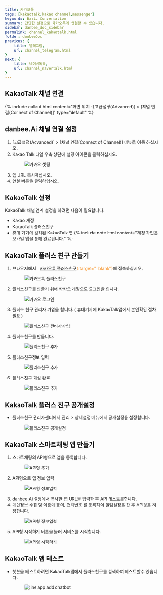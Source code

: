 ```yaml
---
title: 카카오톡
tags: [kakaotalk,kakao,channel,messenger]
keywords: Basic Conversation
summary: 간단한 설정으로 카카오톡에 연결할 수 있습니다.
sidebar: danbee_doc_sidebar
permalink: channel_kakaotalk.html
folder: danbeeDoc
previous: {
    title: 텔레그램,
    url: channel_telegram.html
}
next: {
    title: 네이버톡톡,
    url: channel_navertalk.html
}
---
```


## KakaoTalk 채널 연결 
 {% include callout.html content="화면 위치 : [고급설정(Advanced)] > [채널 연결(Connect of Channel)]" type="default" %}

## danbee.Ai 채널 연결 설정
1. [고급설정(Advanced)] > [채널 연결(Connect of Channel)] 메뉴로 이동 하십시오.
2. Kakao Talk 타일 우측 상단에 설정 아이콘을 클릭하십시오.<figure><img class="docimage" src="images/channel/kakao/kakao_danbee_setting.png" alt="카카오 셋팅" style="max-width: 800px"></figure>
3. 앱 URL 복사하십시오.
4. 연결 버튼을 클릭하십시오.

## KakaoTalk 설정
KakaoTalk 채널 연계 설정을 하려면 다음이 필요합니다.

* Kakao 계정
* KakaoTalk 플러스친구 
* 휴대 기기에 설치된 KakaoTalk 앱
{% include note.html content="계정 가입은 모바일 앱을 통해 완료됩니다." %}

## KakaoTalk 플러스 친구 만들기 
1. 브라우저에서 <span style="color:#f69023;"><i class="fa fa-external-link-square" aria-hidden="true" style="margin: 0px 5px"></i>[카카오톡 플러스친구](https://center-pf.kakao.com/login){:target="_blank"}</span>에 접속하십시오.<figure><img class="docimage" src="images/channel/kakao/kakao_pfcenter_homepage.png" alt="카카오톡 플러스친구" style="max-width: 800px"></figure>
2. 플러스친구를 만들기 위해 카카오 계정으로 로그인을 합니다.<figure><img class="docimage" src="images/channel/kakao/kakao_pfcenter_login.png" alt="카카오 로그인" style="max-width: 800px"></figure>
3. 플러스 친구 관리자 가입을 합니다. ( 휴대기기에 KakaoTalk앱에서 본인확인 절차 필요 )<figure><img class="docimage" src="images/channel/kakao/kakao_pfcenter_adminsign.png" alt="플러스친구 관리자가입" style="max-width: 800px"></figure>
4. 플러스친구를 만듭니다.<figure><img class="docimage" src="images/channel/kakao/kakao_pfcenter_add1.png" alt="플러스친구 추가" style="max-width: 800px"></figure>
5. 플러스친구정보 입력<figure><img class="docimage" src="images/channel/kakao/kakao_pfcenter_add2.png" alt="플러스친구 추가" style="max-width: 800px"></figure>
6. 플러스친구 개설 완료<figure><img class="docimage" src="images/channel/kakao/kakao_pfcenter_add3.png" alt="플러스친구 추가" style="max-width: 800px"></figure>

## KakaoTalk 플러스 친구 공개설정
* 플러스친구 관리자센터에서 관리 > 상세설정 메뉴에서 공개설정을 설정합니다.<figure><img class="docimage" src="images/channel/kakao/kakao_pfcenter_public.png" alt="플러스친구 공개설정" style="max-width: 800px"></figure>
## KakaoTalk 스마트채팅 앱 만들기 
1. 스마트채팅의 API형으로 앱을 등록합니다.<figure><img class="docimage" src="images/channel/kakao/kakao_pfcenter_app1.png" alt="API형 추가" style="max-width: 800px"></figure>
2. API형으로 앱 정보 입력 <figure><img class="docimage" src="images/channel/kakao/kakao_pfcenter_app2.png" alt="API형 정보입력" style="max-width: 800px"></figure>
3. danbee.Ai 설정에서 복사한 앱 URL을 입력한 후 API 테스트를합니다.
4. 개인정보 수집 및 이용에 동의, 전화번호 를 등록하여 알림설정을 한 후 API형을 저장합니다.<figure><img class="docimage" src="images/channel/kakao/kakao_pfcenter_apisetting.png" alt="API형 정보입력" style="max-width: 800px"></figure>
5. API형 시작하기 버튼을 눌러 서비스를 시작합니다. <figure><img class="docimage" src="images/channel/kakao/kakao_pfcenter_apistart.png" alt="API형 시작하기" style="max-width: 800px"></figure>

## KakaoTalk 앱 테스트
* 챗봇을 테스트하려면 KakaoTalk앱에서 플러스친구를 검색하여 테스트할수 있습니다.<figure><img class="docimage" src="images/channel/kakao/kakao_app_add_chatbot.png" alt="line app add chatbot" style="max-width: 800px"></figure>

